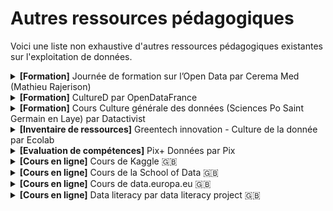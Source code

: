 # Autres ressources pédagogiques

Voici une liste non exhaustive d'autres ressources pédagogiques existantes sur l'exploitation de données.

<details>

<summary><strong>[Formation]</strong> Journée de formation sur l’Open Data par Cerema Med (Mathieu Rajerison)</summary>

[**Accéder à la formation**](https://datagistips.github.io/cours-data-ente/)

**Description** : Formation à l’open data et l’exploitation de données (accéder à la donnée, en prendre connaissance, explorer, visualiser, cartographier, etc.)

</details>

<details>

<summary><strong>[Formation]</strong> CultureD par OpenDataFrance</summary>

[**Accéder à la formation**](https://opendatafrance.gitbook.io/culture-d-parcours-dacculturation-aux-donnees)

**Description :** Inventaire de ressources d’acculturation aux données + Référentiel de compétences data + Parcours d’acculturation à la donnée

</details>

<details>

<summary><strong>[Formation]</strong> Cours Culture générale des données (Sciences Po Saint Germain en Laye) par Datactivist</summary>

[**Accéder à la formation**](https://datactivist.coop/SPoSGL/)&#x20;

**Description :** Qu’est-ce qu’une donnée ? Les différents types de données ; L’écosystème des sources de données publiques ; Manipulation et représentation de données ; Créer de la valeur à partir des données publiques ; Le cadre juridique autour de l’open data ; etc.

</details>

<details>

<summary><strong>[Inventaire de ressources]</strong> Greentech innovation - Culture de la donnée par Ecolab</summary>

[**Accéder à l'inventaire**](https://greentechinnovation.fr/culture-de-la-donnee/)

**Description :** Inventaire de ressources sur la culture de la donnée : webinaires, guides, formations, etc.

</details>

<details>

<summary><strong>[Evaluation de compétences]</strong> Pix+ Données par Pix</summary>

[**Accéder à Pix+ Données**](https://pix.fr/donnees)

**Description :** Parcours permettant de sensibiliser, évaluer et accompagner le développement des compétences numériques relatives à l’utilisation des données (1. rechercher et produire des données de qualité, 2. ouvrir, protéger, partager, encourager la réutilisation de données, 3. utiliser et réutiliser des données)

</details>

<details>

<summary><strong>[Cours en ligne]</strong> Cours de Kaggle 🇬🇧</summary>

[**Accéder aux cours**](https://www.kaggle.com/learn)

**Description :** Introduction à SQL, SQL avancé, introduction à l’apprentissage profond, séries temporelles, nettoyage de données, analyse géospatiale, guide sur le traitement du langage naturel, etc.

</details>

<details>

<summary><strong>[Cours en ligne]</strong> Cours de la School of Data 🇬🇧</summary>

[**Accéder aux cours**](https://schoolofdata.org/courses/)

**Description :** Introduction aux fondamentaux des données, au nettoyage des données, à l’exploration de données, à l’extraction de données, à la cartographie et à la présentation des données.

</details>

<details>

<summary><strong>[Cours en ligne]</strong> Cours de data.europa.eu 🇬🇧</summary>

[**Accéder aux cours**](https://data.europa.eu/en/academy)

**Description :** Introduction à l’open data, comprendre le cadre juridique de l’open data, intégrer de l’open data dans son application, créer son activité avec de l’open data, mesurer l’impact de l’open data, améliorer la qualité de l’open data et des métadonnées, introduction à la datavisualisation, etc.

</details>

<details>

<summary><strong>[Cours en ligne]</strong> Data literacy par data literacy project 🇬🇧</summary>

[**Accéder aux cours**](https://thedataliteracyproject.org/data-literacy-courses/#analytical-techniques)

**Description :** Introduction à la data literacy, “data foundations”, la prise de décision à partir de données, techniques d’analyse et analyse avancée

</details>
